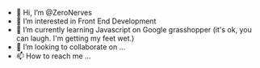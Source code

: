 - 👋 Hi, I’m @ZeroNerves
- 👀 I’m interested in Front End Development
- 🌱 I’m currently learning Javascript on Google grasshopper (it's ok, you can laugh. I'm getting my feet wet.)
- 💞️ I’m looking to collaborate on ...
- 📫 How to reach me ...

<!---
ZeroNerves/ZeroNerves is a ✨ special ✨ repository because its `README.md` (this file) appears on your GitHub profile.
You can click the Preview link to take a look at your changes.
--->
